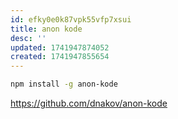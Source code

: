 ```yaml
---
id: efky0e0k87vpk55vfp7xsui
title: anon kode
desc: ''
updated: 1741947874052
created: 1741947855654
---
```

```bash
npm install -g anon-kode
```
https://github.com/dnakov/anon-kode